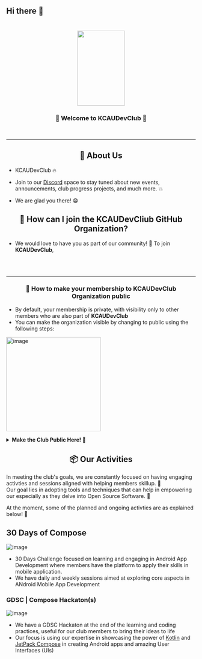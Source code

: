 ## Hi there 👋

<!-- markdownlint-disable-next-line -->
<h3 align="center">



</h3>

<h1 align="center">
  <!-- TODO add club image-->

 
 <img width=50% height=200 src="https://user-images.githubusercontent.com/77758884/201036660-7fd90267-96e1-4783-80d4-5dd544ddb912.png" />


</h1>

<h3 align="center">
🎉 Welcome to KCAUDevClub 🎉
</h3>
<p align = "center">
<!-- TODO Club's webpage -->
</p>
<div align="center">
<!-- TODO Club's Social Media Links-->

</div>

<br>

---

<h2 align="center"> 📜 About Us </h2>

- KCAUDevClub <!-- is TODO add more description--> 🔥 
- Join to our [Discord](https://discord.gg/4jnCNQepty) space to stay tuned about new events, announcements, club progress projects, and much more. 💥

- We are glad you there! 😁

<h2 align="center"> 🤔 How can I join the KCAUDevCliub GitHub Organization? </h2>

- We would love to have you as part of our community! 🙌 To join **KCAUDevClub**, 

<!-- TODO Set up procedure 
e.g., fill in this [issue]() form and open it.
After that, you should make your membership public so everyone can know you're part of **KCAUDevClub**! 
-->

<br/><br/>

---

<h3 align="center">📢 How to make your membership to KCAUDevClub Organization public</h3>

- By default, your membership is private, with visibility only to other members who are also part of **KCAUDevClub**
- You can make the organization visible by changing to public using the following steps:

<p>

<img width="251" alt="image" src="https://user-images.githubusercontent.com/77758884/200107189-402083d6-905f-46b0-a9d1-7e5b2459dd32.png"></p>

<details>
   <summary>
     <strong>Make the Club Public Here! 🚀</strong>
  </summary>
  <br/>

1. Go to our organization page [KCAUDevClub](https://github.com/KCAUDevClub)
2. Click on the "People" or "View All" text

<img width="1286" alt="image" src="https://user-images.githubusercontent.com/77758884/200077971-7a7e0069-060f-434d-8935-8b2d2e36434c.png" />

<br/><br/>
3. Click on the "private", button, and change to "public" <br/><br/>

- From Private

<img width="1319" alt="image" src="https://user-images.githubusercontent.com/77758884/200107525-342f8fa3-0702-4301-aad0-6115ee5761a1.png" />

- To Public

<img width="1319" alt="image" src="https://user-images.githubusercontent.com/77758884/200107546-7fc273f7-65be-4b3c-b557-22847137ad01.png" />
<br/>
<br/>

Congratuations!🎉🎉\
Your profile is now updated and being part of [KCAUDevClub](https://github.com/KCAUDevClub) organization is visible to anyone! 🎉\
With these steps, you can opt to chnage the organization visibility as a member from pubic to private anytime as you see fit.\
Thank You 🎉
  

</details>

<h2 align="center">📦 Our Activities</h2>

In meeting the club's goals, we are constantly focused on having engaging activties and sessions aligned with helping members skillup. 🎉\
Our goal lies in adopting tools and techniques that can help in empowering our especially as they delve into Open Source Software. 💪
  
At the moment, some of the planned and ongoing activties are as explained below! 🚀
## 30 Days of Compose
      
![image](https://user-images.githubusercontent.com/77758884/200108431-70285264-5535-49d1-9e59-95010dfcab75.png)

- 30 Days Challenge focused on learning and engaging in Android App Development where members have the platform to apply their skills in mobile application.
- We have daily and weekly sessions aimed at exploring core aspects in ANdroid Mobile App Development 


### GDSC | Compose Hackaton(s)
![image](https://user-images.githubusercontent.com/77758884/200109584-420b8d86-c2a1-44a2-8f83-b97b25311e20.png)

- We have a GDSC Hackaton at the end of the learning and coding practices, useful for our club members to bring their ideas to life
- Our focus is using our expertise in showcasing the power of [Kotlin]() and [JetPack Compose]() in creating Android apps and amazing User Interfaces (UIs)



